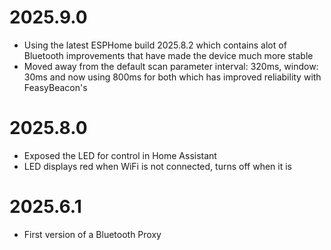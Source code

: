 # 2025.9.0
- Using the latest ESPHome build 2025.8.2 which contains alot of Bluetooth improvements that have made the device much more stable
- Moved away from the default scan parameter interval: 320ms, window: 30ms and now using 800ms for both which has improved reliability with FeasyBeacon's

# 2025.8.0
- Exposed the LED for control in Home Assistant
- LED displays red when WiFi is not connected, turns off when it is

# 2025.6.1
- First version of a Bluetooth Proxy
